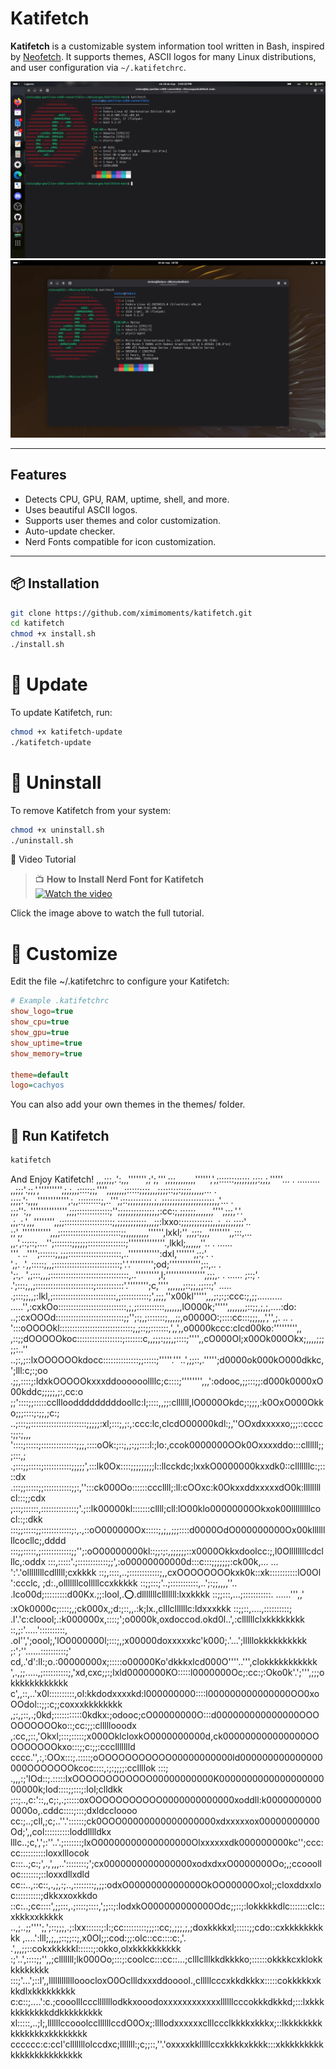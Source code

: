 # Katifetch

**Katifetch** is a customizable system information tool written in Bash, inspired by [Neofetch](https://github.com/dylanaraps/neofetch). It supports themes, ASCII logos for many Linux distributions, and user configuration via `~/.katifetchrc`.

![Screenshot](https://raw.githubusercontent.com/ximimoments/katifetch/main/screenshots/katifetch.png)  
![Screenshot](https://raw.githubusercontent.com/ximimoments/katifetch/main/screenshots/katifetchv2.png)

---

## Features

- Detects CPU, GPU, RAM, uptime, shell, and more.
- Uses beautiful ASCII logos.
- Supports user themes and color customization.
- Auto-update checker.
- Nerd Fonts compatible for icon customization.

---

## 📦 Installation

```bash
git clone https://github.com/ximimoments/katifetch.git
cd katifetch
chmod +x install.sh
./install.sh
```

# 🔄 Update

To update Katifetch, run:
```bash
chmod +x katifetch-update
./katifetch-update
```

# 🧼 Uninstall

To remove Katifetch from your system:

```bash
chmod +x uninstall.sh
./uninstall.sh
```
🎥 Video Tutorial

> 📺 **How to Install Nerd Font for Katifetch**  
> [![Watch the video](https://img.youtube.com/vi/gWKcaDRoy8s/0.jpg)](https://www.youtube.com/watch?v=gWKcaDRoy8s)


Click the image above to watch the full tutorial.
# 🎨 Customize

Edit the file ~/.katifetchrc to configure your Katifetch:

```ini
# Example .katifetchrc
show_logo=true
show_cpu=true
show_gpu=true
show_uptime=true
show_memory=true

theme=default
logo=cachyos
```
You can also add your own themes in the themes/ folder.

## 🚀 Run Katifetch
```bash
katifetch
```
And Enjoy Katifetch!
,,,;;;,.':,,,''''''',;';,''',;;;,,,,,,,,'''''',',;::::::;;;;;;,;;:;,;,'''''...          .  .........
,,;;;'.;;,',''''''''',;,;,,;::::;;,'''',,,,,,,;:::::;;;;,,,;;;;::;;:;;;;,,,,,...        .           
;;;;.':,,,,'''''''''''',:,,:::::::::;,..''',;::;;;;;;;;;,;,,;;;;;;;;;;;;;;;;;;;;,,'...  .           
;;;'':,,'''''''''''''',;;;:::::::::::::;'';;;;;;;;;;;;;;,;:cc:;,;;;;;;,,,,,,,'''',;;;,'.'.          
,;,.:,',,,'''''''',,;;:::::::::::::::::::;,;;;;;;;;;;;,,,;;:lxxo:;;;;;;;;;;;;,,;,,;;,;;;;'..        
;;',,''''''''''',,,;::::::::::::::::::::::::;;,,,,,,,,,'''''',lxkl;'',,;;:;,,,'''''''',,:::,...     
,,.',::;::;....'';:::::::;;;;;;:::::::::::::::;''''''''''''''.,lkkl;,,,,,,''..          .  ......   
'''.     ..'''';::::::;,;;;:::::::::::::::::::::,..'''''''''''':dxl,''''''',;:;'.       .           
',;.      .',,:::::;,,;::::::::::::::::::::::::::;'.'.''''''''';od;'''''''''''';::,..   .           
';:,.     ',;:::,,,;:::::::::::::::::::::::::::::::,..''''''''',l;''''''''''''''',;;;,. .     ......
;::;'.  .';:::;,,;:::::::::::::::::::::::;:::::::::::'.'''''''';c,'''',,,,,,;::;;,;;:::;'      .....
.;:::;;,,;:lkl,;:::::::::::::::::::::::::,;:::::::::::;',;;;,''x00kl''''',,,;:;:;:ccc:;,;;..........
.....'',:cxkOo:::::::::::::::::::::::::::,;,;:::::::::::,,,,,,,lO000k;''''',,,,,,,;::;;,;,;,....:do:
    ..;:cxOOOd:::::::::::::::::::::::::::;;'';:;,;:::::::;,,,;;,o0000O:;::::cc:::;;;,,,','',;.  .. .
    ':::oOOOOkl:::::::::::::::::::::::::::::;,;::;;:::::::,',,',,o0000kccc:clcd00ko:''''''''',,     
   ,::;;dOOOOOkoc::::::::::::::::::;:::::::c,,;;;:;;;,;::::;'''',,cO000Ol;x00Ok000Okx;,,,,;;;;;:..''
..;:,;::lxOOOOOOkdocc::::::::::::::;;:::::;'''''.'''..',;;::,.''''';d0000ok000kO000dkkc,';lll:c;:;oo
.;;,::::;:ldxkOOOOOkxxxddoooooollllc;c::::;'''''''',,,':odooc,;;:::;;:d000k0000xO00kddc;;;;;,;:,cc:o
;;'::::;;:::::ccllloodddddddddoollc:l;::::,,;;:cllllll,lO0000Okdc;:;;;,:k0OxO000Okko;;;::::;:;;,;c:;
..;:::;;::::::::::::::::::::::;;;;;:xl;:::;,;:,:ccc:lc,clcdO00000kdl:;,''OOxdxxxxxo;;;::cccc:;;:;,,,
 '::::;:::::;::::::::::::::;;;,::::oOk:;::;,;:;;::::l:;lo:,ccok0000000OOk0Oxxxxddo:::cllllll;;;:::,;
.;:::;;:::::;:::::::::::;;;;;',:::lk0Ox::::;;;;;;;;;l::llcckdc;lxxkO0000000kxxdk0::clllllllc:;::::dx
.:::;;:::::;;:::::::::::;;:,'':::ck000Oo::::::cccllll;:ll:cOOxc:k0OkxxddxxxxxdO0k:llllllllcl:::;;cdx
;:::;::::::,::::::::::::::;'.;::lk00000kl:::::::cllll;cll:lO00klo00000000Okxok00lllllllllcocl::;:dkk
:::;;:::::;;::::::::::::;:,.,::oO000000Ox:::::;,;,,;;;::::d0000OdO000000000Ox00kllllllllcocllc;,dddd
:::;;:::::,;::::::::::::;;'';:oO00000000kl::;;:;:,;;;;;;::x0000Okkxdoolcc:;,l0Ollllllllcdclllc,:oddx
:::,:::::'.;::::::::::::;;',:o00000000000d:::c:::;;;;;;;:ck00k,...  ... ':'.'ollllllllcdlllll;cxkkkk
::;,::::,..;::::::::::::;,,cxOOOOOOOOkxk0k::xk:::::::::::lO0Ol ':ccclc, ;d:.,olllllllcolllllccxkkkkk
::;;:::;'..;:::::::::::,..';:;;,,,,''.. .lco00d;:::::::::d00Kx.;;:lool,.:o:.dlllllllclllllll:lxxkkkk
::;;:::,...;:::::::::::.  ......''',,' :xOk0000c;::::;,;ck000x,;d:;::,,.:k;lx.,clllcllllllc:ldxxxkkk
::;;::,....,::::::::::; .l'.'c:cloool;.:k000000x,::::;';o0000k,oxdoccod.okd0l..',:cllllllclxkkkkkkkk
::,;:'.....'::::::::::, .ol'',';oool;,'lO0000000l;:::;,;x00000doxxxxxkc'k000;.'...';lllllokkkkkkkkkk
;:';''......::::::::::;' cd,.'d':ll:;o.:00000000x;:::::o00000Ko'dkkkxlcd000O''''..''',clokkkkkkkkkkk
',.,;;.....,;::::::::::;,'xd,cxc;;:;lxld0000000KO:::::l0000000Oc;:cc:;:Oko0k'.';''',;;;okkkkkkkkkkkk
c',,::,..'x0l::::::::::,ol:kkdodxxxxkd:l000000000::::l000000000000000OO0xoOOdol::;;:c;;coxxxkkkkkkkk
,;:,;::,.;0kd;:::::::::::0kdkx:;odooc;cO00000000O:::d000000000000000OOOOOOOOOOko::;cc:;;:clllllooodx
,:cc,;::,'Okxl;:::;:::::;x000OklcloxkO0000000000d,ck000000000000000OOOOOOOOOkxo:::;;c:;;:cccllllllld
cccc.'',:,:OOx:::;.:::::;oOOOOOOOOOOO00000000000ld000000000000000000OOOOOOOkcoc::::,:;:;;;;:ccllllok
:::; .,,,:;'lOd::;.:::::lxOOOOOOOOOOOO00000000000K000000000000000000000000k;lod::::;;:::;:lol;clldkk
;::;..,c:'::,,c;:,.;:::::oxOOOOOOOOOOO0000000000000xoddll:k00000000000000o,.cddc::::;:::;dxldccloooo
cc:;..;cll,;c;..''.'::::::;ck0OOO00000000000000000xdxxxxxox00000000000Od;',,col::::::::::loddlllldkx
lllc..;c,',';:''..'.;:::::::;lxO00000000000000000Olxxxxxxdk000000000kc'';ccc:cc::::::::::loxxlllocok
c:::..;c:;',.,',,,..'::::::::;';cx0000000000000000xodxdxxO0000000Oo;,;ccooolloc:::::::;::loxxdllxdld
cc::..,::c::,.,;,:;..,::::::::;,;;:odxO0000000000000OkOO00000Oxol;;cloxddxxloc::::::::::;dkkxxoxkkdo
::c:..;cc::::',;;:::,.;::::;::::,';;::;:lodxkO000000000000Odc;;::;:lokkkkkdlc:::::::clc::xkkkxxkkkkk
..,;..;;'''';,';::;;;,.;:lxx::::::;:l:;cc:::::::::;;;::cc;,;;;,;,;doxkkkkxl;:::::;;cdo::cxkkkkkkkkkk
,....':lll;,;,,;::;;::;,x0Ol;;:cod:;;:olc::cc::::c:,'. .',,,;;::cokxkkkkkl::::::;:okko,olxkkkkkkkkkk
:;'..',::::;;'',,;clllllll;lk000Oo;:::;:coolcc:::cc::...;clllclllkkdkkkko;::::::okkkkcxklokkkkkkkkkk
:::;'...';::l',,llllllllllllooocloxO0Ocllldxxxddooool.,clllllcccxkkdkkkx:::::cokkkkkxkkkdlxkkkkkkkkk
c:c::;....':c.;cooolllccclllllllodkkxooodoxxxxxxxxxxxxllllllcccokkkdkkkd;:::lxkkkkkkkkkkkddkkkkkkkkk
xl:::::,..;l;,llllllccooolccllllllccdO0Ox;:llllodxxxxxxclllccclkkkkxkkkx;::lkkkkkkkkkkkkkkkxkkkkkkkk
cccccc:c:ccl'clllllllolccdxc;lllllll:;c;;::,''.'oxxxxkklllllccxkkkkxkkkk:::xkkkkkkkkkkkkkkkkkkkkkkkk
